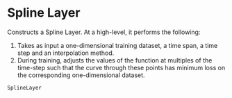 # Spline Layer

Constructs a Spline Layer. At a high-level, it performs the following:
1. Takes as input a one-dimensional training dataset, a time span, a time step and
an interpolation method.
2. During training, adjusts the values of the function at multiples of the time-step
such that the curve through these points has minimum loss on the corresponding
one-dimensional dataset.

```@docs
SplineLayer
```
